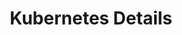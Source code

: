 ---
title: "Kubernetes Details"
description: "Explore the intricate details of Kubernetes, its architecture, components, and how it orchestrates containerized applications effectively."
banner: "/images/learning-path/kubernetes-icon.svg"
weight: 3
---